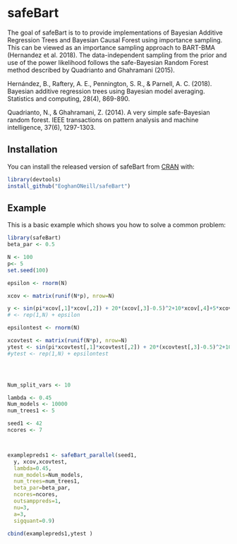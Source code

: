 # safeBart

<!-- badges: start -->
<!-- badges: end -->

The goal of safeBart is to to provide implementations of Bayesian Additive Regression Trees and Bayesian Causal Forest using importance sampling. This can be viewed as an importance sampling approach to BART-BMA (Hernandez et al. 2018). The data-independent sampling from the prior and use of the power likelihood follows the safe-Bayesian Random Forest method described by Quadrianto and Ghahramani (2015).

Hernández, B., Raftery, A. E., Pennington, S. R., & Parnell, A. C. (2018). Bayesian additive regression trees using Bayesian model averaging. Statistics and computing, 28(4), 869-890.

Quadrianto, N., & Ghahramani, Z. (2014). A very simple safe-Bayesian random forest. IEEE transactions on pattern analysis and machine intelligence, 37(6), 1297-1303.

## Installation

You can install the released version of safeBart from [CRAN](https://CRAN.R-project.org) with:

``` r
library(devtools)
install_github("EoghanONeill/safeBart")
```

## Example

This is a basic example which shows you how to solve a common problem:

``` r
library(safeBart)
beta_par <- 0.5

N <- 100
p<- 5
set.seed(100)

epsilon <- rnorm(N)

xcov <- matrix(runif(N*p), nrow=N)

y <- sin(pi*xcov[,1]*xcov[,2]) + 20*(xcov[,3]-0.5)^2+10*xcov[,4]+5*xcov[,5]+epsilon
# <- rep(1,N) + epsilon

epsilontest <- rnorm(N)

xcovtest <- matrix(runif(N*p), nrow=N)
ytest <- sin(pi*xcovtest[,1]*xcovtest[,2]) + 20*(xcovtest[,3]-0.5)^2+10*xcovtest[,4]+5*xcovtest[,5]+epsilontest
#ytest <- rep(1,N) + epsilontest




Num_split_vars <- 10

lambda <- 0.45
Num_models <- 10000
num_trees1 <- 5

seed1 <- 42
ncores <- 7



examplepreds1 <- safeBart_parallel(seed1,
  y, xcov,xcovtest,
  lambda=0.45,
  num_models=Num_models,
  num_trees=num_trees1,
  beta_par=beta_par,
  ncores=ncores,
  outsamppreds=1,
  nu=3,
  a=3,
  sigquant=0.9)

cbind(examplepreds1,ytest )
```

